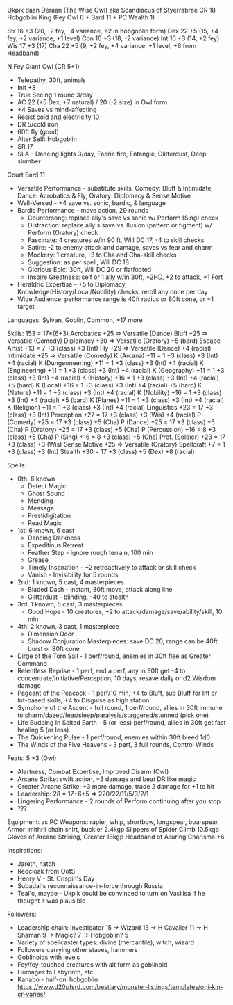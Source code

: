 Ukpik daan Deraan (The Wise Owl)
aka Scandiacus of Styerrabrae
CR 18 Hobgoblin King (Fey Owl 6 + Bard 11 + PC Wealth 1)

Str  16 +3 (20, -2 fey, -4 variance, +2 in hobgoblin form)
Dex  22 +5 (15, +4 fey, +2 variance, +1 level)
Con  16 +3 (18, -2 variance)
Int  16 +3 (14, +2 fey)
Wis  17 +3 (17)
Cha  22 +5 (9, +2 fey, +4 variance, +1 level, +6 from Headband)

N Fey Giant Owl (CR 5+1)
- Telepathy, 30ft, animals
- Init +8
- True Seeing 1 round 3/day
- AC 22 (+5 Dex, +7 natural) / 20 (-2 size) in Owl form
- +4 Saves vs mind-affecting
- Resist cold and electricity 10
- DR 5/cold iron
- 60ft fly (good)
- Alter Self: Hobgoblin
- SR 17
- SLA - Dancing lights 3/day, Faerie fire, Entangle, Glitterdust, Deep slumber

Court Bard 11
- Versatile Performance - substitute skills, Comedy: Bluff & Intimidate, Dance: Acrobatics & Fly, Oratory: Diplomacy & Sense Motive
- Well-Versed - +4 save vs. sonic, bardic, & language
- Bardic Performance - move action, 29 rounds
  - Countersong: replace ally's save vs sonic w/ Perform (Sing) check
  - Distraction: replace ally's save vs illusion (pattern or figment) w/ Perform (Oratory) check
  - Fascinate: 4 creatures w/in 90 ft, Will DC 17, -4 to skill checks
  - Satire: -2 to enemy attack and damage, saves vs fear and charm
  - Mockery: 1 creature, -3 to Cha and Cha-skill checks
  - Suggestion: as per spell, Will DC 18
  - Glorious Epic: 30ft, Will DC 20 or flatfooted
  - Inspire Greatness: self or 1 ally w/in 30ft, +2HD, +2 to attack, +1 Fort
- Heraldric Expertise - +5 to Diplomacy, Knowledge(History/Local/Nobility) checks, reroll any once per day
- Wide Audience: performance range is 40ft radius or 80ft cone, or +1 target

Languages: Sylvan, Goblin, Common, +17 more

Skills: 153 = 17*(6+3)
  Acrobatics          +25 => Versatile (Dance)
  Bluff               +25 => Versatile (Comedy)
  Diplomacy           +30 => Versatile (Oratory) +5 (bard)
  Escape Artist       +13 =  7 +3 (class) +3 (Int)
  Fly                 +29 => Versatile (Dance) +4 (racial)
  Intimidate          +25 => Versatile (Comedy)
  K (Arcana)          +11 =  1 +3 (class) +3 (Int) +4 (racial)
  K (Dungeoneering)   +11 =  1 +3 (class) +3 (Int) +4 (racial)
  K (Engineering)     +11 =  1 +3 (class) +3 (Int) +4 (racial)
  K (Geography)       +11 =  1 +3 (class) +3 (Int) +4 (racial)
  K (History)         +16 =  1 +3 (class) +3 (Int) +4 (racial) +5 (bard)
  K (Local)           +16 =  1 +3 (class) +3 (Int) +4 (racial) +5 (bard)
  K (Nature)          +11 =  1 +3 (class) +3 (Int) +4 (racial)
  K (Nobility)        +16 =  1 +3 (class) +3 (Int) +4 (racial) +5 (bard)
  K (Planes)          +11 =  1 +3 (class) +3 (Int) +4 (racial)
  K (Religion)        +11 =  1 +3 (class) +3 (Int) +4 (racial)
  Linguistics         +23 = 17 +3 (class) +3 (Int)
  Perception          +27 = 17 +3 (class) +3 (Wis) +4 (racial)
  P (Comedy)          +25 = 17 +3 (class) +5 (Cha)
  P (Dance)           +25 = 17 +3 (class) +5 (Cha)
  P (Oratory)         +25 = 17 +3 (class) +5 (Cha)
  P (Percussion)      +16 =  8 +3 (class) +5 (Cha)
  P (Sing)            +16 =  8 +3 (class) +5 (Cha)
  Prof. (Soldier)     +23 = 17 +3 (class) +3 (Wis)
  Sense Motive        +25 => Versatile (Oratory)
  Spellcraft           +7 =  1 +3 (class) +3 (Int)
  Stealth             +30 = 17 +3 (class) +5 (Dex) +8 (racial)


Spells:
- 0th: 6 known
  - Detect Magic
  - Ghost Sound
  - Mending
  - Message
  - Prestidigitation
  - Read Magic
- 1st: 6 known, 6 cast
  - Dancing Darkness
  - Expeditious Retreat
  - Feather Step - ignore rough terrain, 100 min
  - Grease
  - Timely Inspiration - +2 retroactively to attack or skill check
  - Vanish - Invisibility for 5 rounds
- 2nd: 1 known, 5 cast, 4 masterpieces
  - Bladed Dash - instant, 30ft move, attack along line
  - Glitterdust - blinding, -40 to stealth
- 3rd: 1 known, 5 cast, 3 masterpieces
  - Good Hope - 10 creatures, +2 to attack/damage/save/ability/skill, 10 min
- 4th: 2 known, 3 cast, 1 masterpiece
  - Dimension Door
  - Shadow Conjuration
Masterpieces: save DC 20, range can be 40ft burst or 80ft cone
- Dirge of the Torn Sail - 1 perf/round, enemies in 30ft flee as Greater Command
- Relentless Reprise - 1 perf, end a perf, any in 30ft get -4 to concentrate/initiative/Perception, 10 days, resave daily or d2 Wisdom damage
- Pageant of the Peacock - 1 perf/10 min, +4 to Bluff, sub Bluff for Int or Int-based skills, +4 to Disguise as high station
- Symphony of the Ascent - full round, 1 perf/round, allies in 30ft immune to charm/dazed/fear/sleep/paralysis/staggered/stunned (pick one)
- Life Budding In Salted Earth - 5 (or less) perf/round, allies in 30ft get fast healing 5 (or less)
- The Quickening Pulse - 1 perf/round, enemies within 30ft bleed 1d6
- The Winds of the Five Heavens - 3 perf, 3 full rounds, Control Winds

Feats: 5 +3 (Owl)
- Alertness, Combat Expertise, Improved Disarm (Owl)
- Arcane Strike: swift action, +3 damage and beat DR like magic
- Greater Arcane Strike: +3 more damage, trade 2 damage for +1 to hit
- Leadership: 28 = 17+6+5 => 220/22/11/5/3/2/1
- Lingering Performance - 2 rounds of Perform continuing after you stop
- ???

Equipment: as PC
  Weapons: rapier, whip, shortbow, longspear, boarspear
  Armor: mithril chain shirt, buckler
   2.4kgp     Slippers of Spider Climb
  10.5kgp     Gloves of Arcane Striking, Greater
  18kgp       Headband of Alluring Charisma +6

Inspirations:
- Jareth, natch
- Redcloak from OotS
- Henry V - St. Crispin's Day
- Subadai's reconnaissance-in-force through Russia
- Teal'c, maybe - Ukpik could be convinced to turn on Vasilisa if he thought it was plausible

Followers:
- Leadership chain: Investigator 15 -> Wizard 13 -> H Cavalier 11 -> H Shaman 9 -> Magic? 7 -> Hobgoblin? 5
- Variety of spellcaster types: divine (mercantile), witch, wizard
- Followers carrying other staves, hammers
- Goblinoids with levels
- Fey/fey-touched creatures with alt form as goblinoid
- Homages to Labyrinth, etc.
- Kanabo - half-oni hobgoblin
  https://www.d20pfsrd.com/bestiary/monster-listings/templates/oni-kin-cr-varies/
